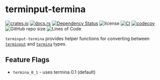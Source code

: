 # terminput-termina

[![crates.io](https://img.shields.io/crates/v/terminput-termina.svg?logo=rust)](https://crates.io/crates/terminput-termina)
[![docs.rs](https://img.shields.io/docsrs/terminput-termina?logo=rust)](https://docs.rs/terminput-termina)
[![Dependency Status](https://deps.rs/repo/github/aschey/terminput/status.svg?style=flat-square)](https://deps.rs/repo/github/aschey/terminput)
![license](https://img.shields.io/badge/License-MIT%20or%20Apache%202-green.svg)
[![CI](https://github.com/aschey/terminput/actions/workflows/ci.yml/badge.svg)](https://github.com/aschey/terminput/actions/workflows/ci.yml)
[![codecov](https://codecov.io/gh/aschey/terminput/graph/badge.svg?token=Q0tOXGhWPY)](https://codecov.io/gh/aschey/terminput)
![GitHub repo size](https://img.shields.io/github/repo-size/aschey/terminput)
![Lines of Code](https://aschey.tech/tokei/github/aschey/terminput)

`terminput-termina` provides helper functions for converting between
[`terminput`](https://crates.io/crates/terminput) and
[`termina`](https://crates.io/crates/termina) types.

## Feature Flags

- `termina_0_1` - uses termina 0.1 (default)
